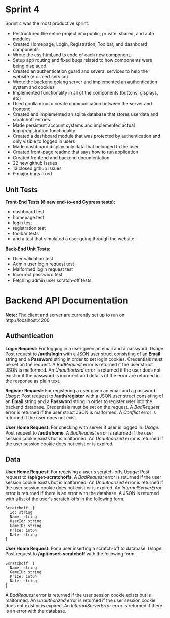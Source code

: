 # Sprint 4

Sprint 4 was the most productive sprint. 
+ Restructured the entire project into public, private, shared, and auth modules
+ Created Homepage, Login, Registration, Toolbar, and dashboard components
+ Wrote the css,html,and ts code of each new component.
+ Setup app routing and fixed bugs related to how components were being displaued
+ Created an authentication guard and several services to help the website (e.x. alert service)
+ Wrote the backend golang server and implemented an authentication system and cookies
+ Implemented functionality in all of the components (buttons, displays, etc)
+ Used gorilla mux to create communication between the server and frontend
+ Created and implemented an sqlite database that stores userdata and scratchoff entries.
+ Made persistent account systems and implemented actual login/registration functionality
+ Created a dashboard module that was protected by authentication and only visible to logged in users
+ Made dashboard display only data that belonged to the user.
+ Created front-page readme that says how to run application
+ Created frontend and backend documentation
+ 22 new github issues
+ 13 closed github issues
+ 9 major bugs fixed

## Unit Tests

**Front-End Tests (6 new end-to-end Cypress tests):**
 - dashboard test
 - homepage test
 - login test
 - registration test
 - toolbar tests
 - and a test that simulated a user going through the website

**Back-End Unit Tests:**
 - User validation test
 - Admin user login request test
 - Malformed login request test
 - Incorrect password test
 - Fetching admin user scratch-off tests

# Backend API Documentation

**Note:** The client and server are currently set up to run on http://localhost:4200.

## Authentication

**Login Request:** For logging in a user given an email and a password.
*Usage:* Post request to __/auth/login__ with a JSON user struct consisting of an **Email** string and a **Password** string in order to set login cookies. Credentials
must be set on the request. A *BadRequest* error is returned if the user struct JSON is malformed. An *Unauthorized* error is returned if the user does not exist or if
the password is incorrect and details of the error are returned in the response as plain text.

**Register Request:** For registering a user given an email and a password.
*Usage:* Post request to __/auth/register__ with a JSON user struct consisting of an **Email** string and a **Password** string in order to register user into the
backend database. Credentials must be set on the request. A *BadRequest* error is returned if the user struct JSON is malformed. A *Conflict* error is returned if the
user does not exist.

**User Home Request:** For checking with server if user is logged in.
*Usage:* Post request to __/auth/home__. A *BadRequest* error is returned if the user session cookie exists but is malformed. An *Unauthorized* error is returned if the
user session cookie does not exist or is expired.


## Data

**User Home Request:** For receiving a user's scratch-offs
*Usage:* Post request to __/api/get-scratchoffs__. A *BadRequest* error is returned if the user session cookie exists but is malformed. An *Unauthorized* error is
returned if the user session cookie does not exist or is expired. An *InternalServerError* error is returned if there is an error with the database. A JSON is returned
with a list of the user's scratch-offs in the following form.
```
Scratchoff: {
  Id: string
  Name: string
  UserId: string
  GameID: string
  Prize: int64
  Date: string
}
```

**User Home Request:** For a user inserting a scratch-off to database.
*Usage:* Post request to __/api/insert-scratchoff__ with the following form.
```
Scratchoff: {
  Name: string
  GameID: string
  Prize: int64
  Date: string
}
```
A *BadRequest* error is returned if the user session cookie exists but is malformed. An *Unauthorized* error is
returned if the user session cookie does not exist or is expired. An *InternalServerError* error is returned if there is an error with the database.

